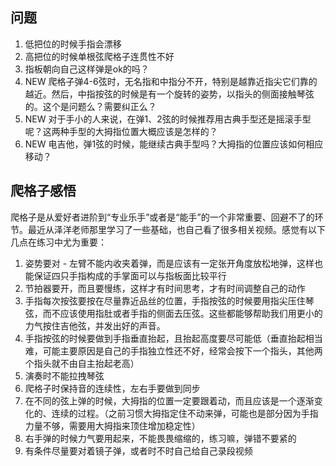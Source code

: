 ## 问题

1. 低把位的时候手指会漂移
1. 高把位的时候单根弦爬格子连贯性不好
1. 指板朝向自己这样弹是ok的吗？
1. NEW 爬格子弹4-6弦时，无名指和中指分不开，特别是越靠近指尖它们靠的越近。然后，中指按弦的时候是有一个旋转的姿势，以指头的侧面接触琴弦的。这个是问题么？需要纠正么？
1. NEW 对于手小的人来说，在弹1、2弦的时候推荐用古典手型还是摇滚手型呢？这两种手型的大拇指位置大概应该是怎样的？
1. NEW 电吉他，弹1弦的时候，能继续古典手型吗？大拇指的位置应该如何相应移动？


## 爬格子感悟

爬格子是从爱好者进阶到“专业乐手”或者是“能手”的一个非常重要、回避不了的环节。最近从泽洋老师那里学习了一些基础，也自己看了很多相关视频。感觉有以下几点在练习中尤为重要：

1. 姿势要对 - 左臂不能内收夹着弹，而是应该有一定张开角度放松地弹，这样也能保证四只手指构成的手掌面可以与指板面比较平行
1. 节拍器要开，而且要慢练，这样才有时间思考，才有时间调整自己的动作
1. 手指每次按弦要按在尽量靠近品丝的位置，手指按弦的时候要用指尖压住琴弦，而不应该使用指肚或者手指的侧面去压弦。这些都能够帮助我们用更小的力气按住吉他弦，并发出好的声音。
1. 手指按弦的时候要做到手指垂直抬起，且抬起高度要尽可能低（垂直抬起相当难，可能主要原因是自己的手指独立性还不好，经常会按下一个指头，其他两个指头就不由自主抬起老高）
1. 演奏时不能拉拽琴弦
1. 爬格子时保持音的连续性，左右手要做到同步
1. 在不同的弦上弹的时候，大拇指的位置一定要跟着动，而且应该是一个逐渐变化的、连续的过程。（之前习惯大拇指定住不动来弹，可能也是部分因为手指力量不够，需要用大拇指来顶住增加稳定性）
1. 右手弹的时候力气要用起来，不能畏畏缩缩的，练习嘛，弹错不要紧的
1. 有条件尽量要对着镜子弹，或者时不时自己给自己录段视频